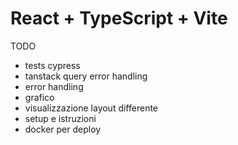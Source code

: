 # React + TypeScript + Vite

TODO
- tests cypress
- tanstack query error handling
- error handling
- grafico
- visualizzazione layout differente
- setup e istruzioni
- docker per deploy
